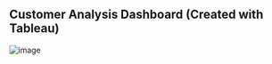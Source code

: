 ## Customer Analysis Dashboard (Created with Tableau)
![image](https://github.com/MatthewEvansH/Customer-Analysis/assets/85978388/89482a4a-a3cb-4f79-8564-4239e08fcd8c)
